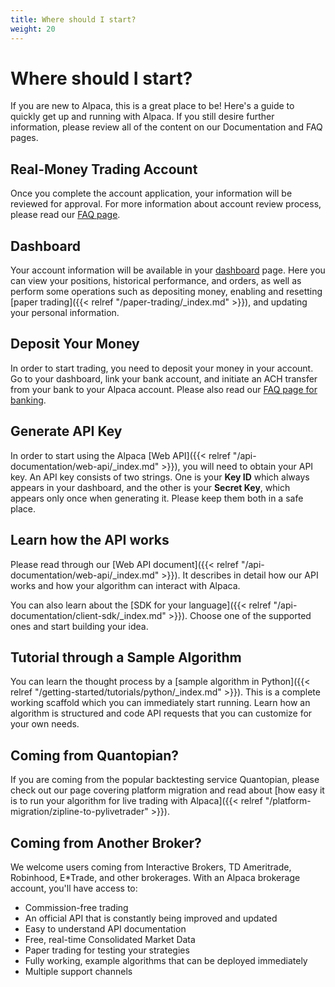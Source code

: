 ```yaml
---
title: Where should I start?
weight: 20
---
```


# Where should I start?

If you are new to Alpaca, this is a great place to be! Here's a guide to quickly get up and running with Alpaca. If 
you still desire further information, please review all of the content on our Documentation and FAQ pages.

## Real-Money Trading Account

Once you complete the account application, your information will be reviewed for approval. For more information about 
account review process, please read our [FAQ page](https://support.alpaca.markets/hc/en-us/sections/360001817852-Account-Sign-Up).

## Dashboard

Your account information will be available in your [dashboard](https://app.alpaca.markets/) page.
Here you can view your positions, historical performance, and orders, as well as
perform some operations such as depositing money, enabling and resetting [paper trading]({{< relref "/paper-trading/_index.md" >}}),
and updating your personal information.

## Deposit Your Money

In order to start trading, you need to deposit your money in your account.
Go to your dashboard, link your bank account, and initiate an ACH transfer from your bank to
your Alpaca account. Please also read our [FAQ page for banking](https://support.alpaca.markets/hc/en-us/sections/360001964091-Banking-and-Transfers).

## Generate API Key

In order to start using the Alpaca [Web API]({{< relref "/api-documentation/web-api/_index.md" >}}), you will
need to obtain your API key. An API key consists of two strings. One is your **Key ID** which always appears in your 
dashboard, and the other is your **Secret Key**, which appears only once when generating it. Please keep them both
in a safe place.

## Learn how the API works

Please read through our [Web API document]({{< relref "/api-documentation/web-api/_index.md" >}}). It describes in detail
how our API works and how your algorithm can interact with Alpaca.

You can also learn about the [SDK for your language]({{< relref "/api-documentation/client-sdk/_index.md" >}}).
Choose one of the supported ones and start building your idea.

## Tutorial through a Sample Algorithm

You can learn the thought process by a [sample algorithm in Python]({{< relref "/getting-started/tutorials/python/_index.md" >}}). This is
a complete working scaffold which you can immediately start running.
Learn how an algorithm is structured and code API requests that you can
customize for your own needs.

## Coming from Quantopian?

If you are coming from the popular backtesting service Quantopian, please check out our page covering platform 
migration and read about [how easy it is to run your algorithm for live trading with Alpaca]({{< relref "/platform-migration/zipline-to-pylivetrader" >}}).

## Coming from Another Broker?

We welcome users coming from Interactive Brokers, TD Ameritrade, Robinhood, E*Trade, and other brokerages. With an 
Alpaca brokerage account, you'll have access to:

* Commission-free trading
* An official API that is constantly being improved and updated
* Easy to understand API documentation
* Free, real-time Consolidated Market Data
* Paper trading for testing your strategies
* Fully working, example algorithms that can be deployed immediately
* Multiple support channels
